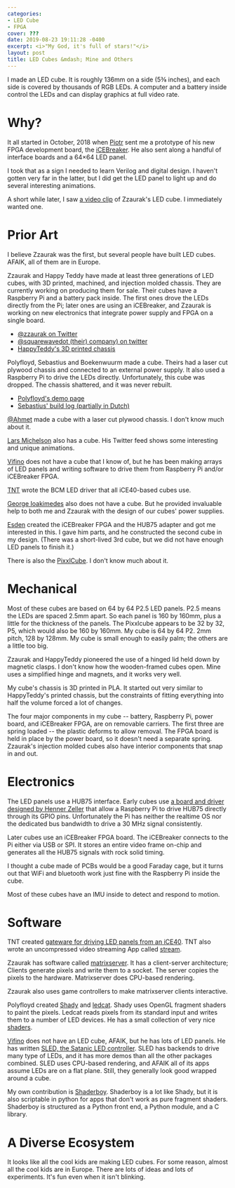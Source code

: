 ```yaml
---
categories:
- LED Cube
- FPGA
cover: ???
date: 2019-08-23 19:11:28 -0400
excerpt: <i>"My God, it's full of stars!"</i>
layout: post
title: LED Cubes &mdash; Mine and Others
---
```

I made an LED cube.  It is roughly 136mm on a side (5⅜ inches),
and each side is covered by thousands of RGB LEDs.  A computer
and a battery inside control the LEDs and can display graphics
at full video rate.


# Why?

It all started in October, 2018 when [Piotr](https://twitter.com/esden)
sent me a prototype of his new FPGA development board, the
[iCEBreaker](https://www.crowdsupply.com/1bitsquared/icebreaker-fpga).
He also sent along a handful of interface boards and a 64×64 LED panel.

I took that as a sign I needed to learn Verilog and digital design.  I
haven't gotten very far in the latter, but I did get the LED panel to
light up and do several interesting animations.

A short while later, I saw
[a video clip](https://twitter.com/zzaurak/status/949810395623186432)
of Zzaurak's LED cube.
I immediately wanted one.


# Prior Art

I believe Zzaurak was the first, but several people have built LED cubes.
AFAIK, all of them are in Europe.

Zzaurak and Happy Teddy have made at least three generations of LED cubes,
with 3D printed, machined, and injection molded chassis.  They are
currently working on producing them for sale.  Their cubes have a
Raspberry Pi and a battery pack inside.  The first ones drove the
LEDs directly from the Pi; later ones are using an iCEBreaker,
and Zzaurak is working on new electronics that integrate power supply
and FPGA on a single board.

  * [@zzaurak on Twitter](https://twitter.com/zzaurak)
  * [@squarewavedot (their) company) on twitter](https://twitter.com/squarewavedot)
  * [HappyTeddy's 3D printed chassis](https://github.com/AHappyTeddy/LED-Cube-Build-Files)

Polyfloyd, Sebastius and Boekenwuurm made a cube.  Theirs
had a laser cut plywood chassis and connected to an external power supply.
It also used a Raspberry Pi to drive the LEDs directly.
Unfortunately, this cube was dropped.  The chassis shattered, and it was
never rebuilt.

  * [Polyfloyd's demo page](https://polyfloyd.net/post/opengl-shaders-ledcube/)
  * [Sebastius' build log (partially in Dutch)](https://revspace.nl/Ledcube)

[@Ahmet](https://twitter.com/ahmet1UP) made a cube with a laser cut plywood chassis.  I don't know much about it.

[Lars Michelson](https://twitter.com/LarsMichelsen/status/1136698063408549889) also has a cube.  His Twitter feed shows some interesting and unique animations.

[Vifino](https://github.com/vifino) does not have a cube that I know of,
but he has been making arrays of LED panels and writing software to drive them
from Raspberry Pi and/or iCEBreaker FPGA.

[TNT](https://github.com/smunaut) wrote the BCM LED driver that all iCE40-based
cubes use.

[George Ioakimedes](https://twitter.com/georgeioak) also does not
have a cube. But he provided invaluable
help to both me and Zzaurak with the design of our cubes' power supplies.

[Esden](https://1bitsquared.com) created the iCEBreaker FPGA and the HUB75
adapter and got me interested in this.  I gave him parts, and he constructed
the second cube in my design.  (There was a short-lived 3rd cube, but
    we did not have enough LED panels to finish it.)

There is also the [PixxlCube](https://duckduckgo.com/?q="pixxlcube").
I don't know much about it.


# Mechanical

Most of these cubes are based on 64 by 64 P2.5 LED panels.  P2.5 means
the LEDs are spaced 2.5mm apart.  So each panel is 160 by 160mm,
plus a little for the thickness of the panels.  The Pixxlcube
appears to be 32 by 32, P5, which would also be 160 by 160mm.
My cube is 64 by 64 P2.  2mm pitch, 128 by 128mm.  My cube is small
enough to easily palm; the others are a little too big.

Zzaurak and HappyTeddy pioneered the use of a hinged lid held down
by magnetic clasps.  I don't know how the wooden-framed cubes open.
Mine uses a simplified hinge and magnets, and it works very well.

My cube's chassis is 3D printed in PLA.  It started out very similar
to HappyTeddy's printed chassis, but the constraints of fitting everything
into half the volume forced a lot of changes.

The four major components in my cube -- battery, Raspberry Pi, power board, and
iCEBreaker FPGA, are on removable carriers.  The first three are spring
loaded -- the plastic deforms to allow removal.  The FPGA board
is held in place by the power board, so it doesn't need a separate spring.
Zzaurak's injection molded cubes also have interior components that
snap in and out.


# Electronics

The LED panels use a HUB75 interface.  Early cubes use
[a board and driver designed by Henner
Zeller](https://github.com/hzeller/rpi-rgb-led-matrix)
that allow a Raspberry Pi to drive
HUB75 directly through its GPIO pins.  Unfortunately the Pi has
neither the realtime OS nor the dedicated bus bandwidth to drive
a 30 MHz signal consistently.

Later cubes use an iCEBreaker FPGA board.  The iCEBreaker connects
to the Pi either via USB or SPI.  It stores an entire video frame
on-chip and generates all the HUB75 signals with rock solid
timing.

I thought a cube made of PCBs would be a good Faraday cage, but it
turns out that WiFi and bluetooth work just fine with the
Raspberry Pi inside the cube.

Most of these cubes have an IMU inside to detect and respond to motion.


# Software

TNT created [gateware for driving LED panels from an
iCE40](https://github.com/smunaut/ice40-playground).
TNT also wrote an uncompressed video streaming App called
[stream](https://github.com/smunaut/ice40-playground/tree/master/projects/rgb_panel/sw).

Zzaurak has software called [matrixserver](https://github.com/squarewavedot/matrixserver).  It has a client-server architecture; Clients generate
pixels and write them to a socket.  The server copies the pixels to
the hardware.  Matrixserver does CPU-based rendering.

Zzaurak also uses game controllers to make matrixserver clients interactive.

Polyfloyd created [Shady](https://github.com/polyfloyd/shady)
and [ledcat](https://github.com/polyfloyd/ledcat).
Shady uses OpenGL fragment shaders to paint
the pixels.  Ledcat reads pixels from its standard input and writes
them to a number of LED devices.  He has a small collection of very nice
[shaders](https://github.com/polyfloyd/cube-shaders).

[Vifino](https://github.com/shinyblink) does not have an LED cube, AFAIK,
but he has lots of LED panels.  He has written [SLED, the Satanic LED
controller](https://github.com/shinyblink/sled).
SLED has backends to drive many type of LEDs, and it has more demos
than all the other packages combined.  SLED uses CPU-based rendering,
and AFAIK all of its apps assume LEDs are on a flat plane.  Still,
they generally look good wrapped around a cube.

My own contribution is [Shaderboy](https://github.com/kbob/shaderboy).
Shaderboy is a lot like Shady, but it is also scriptable in python
for apps that don't work as pure fragment shaders.  Shaderboy is
structured as a Python front end, a Python module, and a C library.


# A Diverse Ecosystem

It looks like all the cool kids are making LED cubes.  For some reason,
almost all the cool kids are in Europe.  There are lots of ideas
and lots of experiments.  It's fun even when it isn't blinking.
